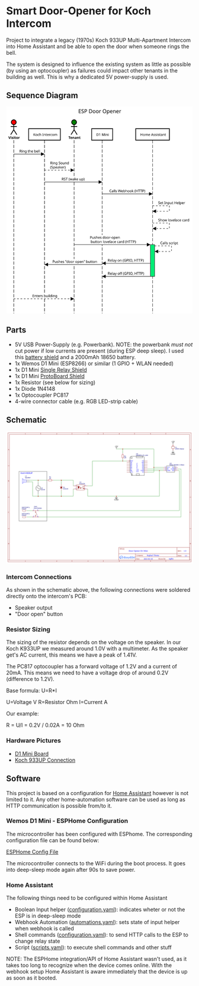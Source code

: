 # Smart Door-Opener for Koch Intercom
Project to integrate a legacy (1970s) Koch 933UP Multi-Apartment Intercom into Home Assistant and be able to open the door when someone rings the bell.

The system is designed to influence the existing system as little as possible (by using an optocoupler) as failures could impact other tenants in the building as well. This is why a dedicated 5V power-supply is used.

## Sequence Diagram
![Sequence Diagram](pictures/sequencediagram-org.svg)

## Parts
* 5V USB Power-Supply (e.g. Powerbank). NOTE: the powerbank *must not* cut power if low currents are present (during ESP deep sleep). I used this [battery shield](https://www.aliexpress.com/item/4001118637158.html?spm=a2g0s.9042311.0.0.2fd14c4dPqfgSa) and a 2000mAh 18650 battery.
* 1x Wemos D1 Mini (ESP8266) or similar (1 GPIO + WLAN needed)
* 1x D1 Mini [Single Relay Shield](https://www.aliexpress.com/item/4000420770002.html?spm=a2g0s.9042311.0.0.2fd14c4dPqfgSa)
* 1x D1 Mini [ProtoBoard Shield](https://www.aliexpress.com/item/32766059774.html?spm=a2g0s.9042311.0.0.2fd14c4dPqfgSa)
* 1x Resistor (see below for sizing)
* 1x Diode 1N4148
* 1x Optocoupler PC817
* 4-wire connector cable (e.g. RGB LED-strip cable)

## Schematic
![Schematic](circuit/Schematic_Door-Opener-ESP-D1_2021-02-28.png)

### Intercom Connections
As shown in the schematic above, the following connections were soldered directly onto the intercom's PCB:
* Speaker output
* "Door open" button

### Resistor Sizing ###
The sizing of the resistor depends on the voltage on the speaker. In our Koch K933UP we measured around 1.0V with a multimeter. As the speaker get's AC current, this means we have a peak of 1.41V.

The PC817 optocoupler has a forward voltage of 1.2V and a current of 20mA. This means we need to have a voltage drop of around 0.2V (difference to 1.2V).

Base formula: U=R*I

U=Voltage V
R=Resistor Ohm
I=Current A

Our example:

R = U/I = 0.2V / 0.02A = 10 Ohm

### Hardware Pictures
* [D1 Mini Board](pictures/d1-mini-board.jpeg)
* [Koch 933UP Connection](pictures/koch-k933up-d1-opener.jpeg)

## Software
This project is based on a configuration for [Home Assistant](https://www.home-assistant.io/) however is not limited to it. Any other home-automation software can be used as long as HTTP communication is possible from/to it.

### Wemos D1 Mini - ESPHome Configuration
The microcontroller has been configured with ESPhome. The corresponding configuration file can be found below:

[ESPHome Config File](esphome/d1-mini-door-opener-esp.yaml)

The microcontroller connects to the WiFi during the boot process. It goes into deep-sleep mode again after 90s to save power.

### Home Assistant
The following things need to be configured within Home Assistant
* Boolean Input helper ([configuration.yaml](home-assistant/configuration.yaml)): indicates wheter or not the ESP is in deep-sleep mode
* Webhook Automation ([automations.yaml](home-assistant/automations.yaml)): sets state of input helper when webhook is called
* Shell commands ([configuration.yaml](home-assistant/configuration.yaml)): to send HTTP calls to the ESP to change relay state
* Script ([scripts.yaml](home-assistant/scripts.yaml)): to execute shell commands and other stuff

NOTE: The ESPHome integration/API of Home Assistant wasn't used, as it takes too long to recognize when the device comes online. With the webhook setup Home Assistant is aware immediately that the device is up as soon as it booted.

